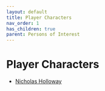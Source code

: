 ```yaml
---
layout: default
title: Player Characters
nav_order: 1
has_children: true
parent: Persons of Interest
---
```


# Player Characters

* [Nicholas Holloway](/docs/persons-of-interest/player-characters/nicholas-holloway)